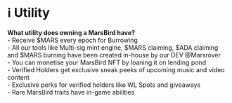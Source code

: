 # ℹ Utility

**What utility does owning a MarsBird have?** \
\- Receive $MARS every epoch for Burrowing \
\- All our tools like Multi-sig mint engine, $MARS claiming, $ADA claiming and $MARS burning have been created in-house by our DEV @Marsrover \
\- You can monetise your MarsBird NFT by loaning it on lending pond\
\- Verified Holders get exclusive sneak peeks of upcoming music and video content\
\- Exclusive perks for verified holders like WL Spots and giveaways \
\- Rare MarsBird traits have in-game abilities
